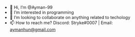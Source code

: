 - 👋 Hi, I’m @Ayman-99
- 👀 I’m interested in programming
- 💞️ I’m looking to collaborate on anything related to techology
- 📫 How to reach me? Discord: Stryke#0007 | Email: aymanhun@gmail.com

<!---
Ayman-99/Ayman-99 is a ✨ special ✨ repository because its `README.md` (this file) appears on your GitHub profile.
You can click the Preview link to take a look at your changes.
--->
